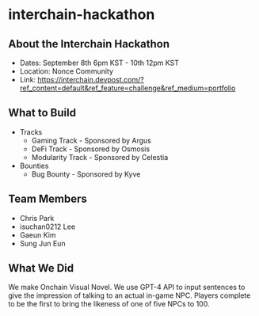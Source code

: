# interchain-hackathon

## About the Interchain Hackathon

- Dates: September 8th 6pm KST - 10th 12pm KST
- Location: Nonce Community
- Link: https://interchain.devpost.com/?ref_content=default&ref_feature=challenge&ref_medium=portfolio

## What to Build

- Tracks
  - Gaming Track - Sponsored by Argus
  - DeFi Track - Sponsored by Osmosis
  - Modularity Track - Sponsored by Celestia
- Bounties
  - Bug Bounty - Sponsored by Kyve

## Team Members

- Chris Park
- isuchan0212 Lee
- Gaeun Kim
- Sung Jun Eun

## What We Did

We make Onchain Visual Novel. We use GPT-4 API to input sentences to give the impression of talking to an actual in-game NPC. Players complete to be the first to bring the likeness of one of five NPCs to 100.
